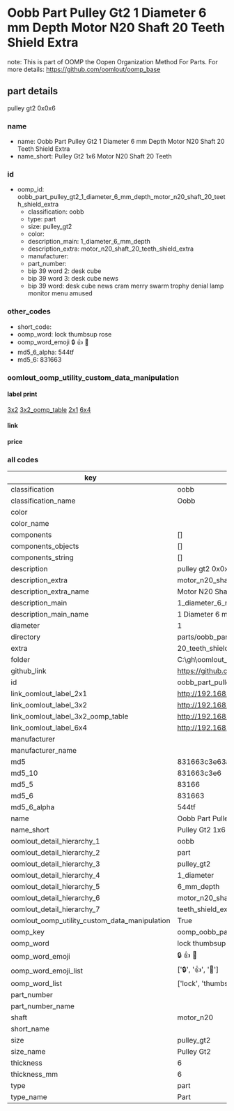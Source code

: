 # Oobb Part Pulley Gt2 1 Diameter 6 mm Depth Motor N20 Shaft 20 Teeth Shield Extra  

note: This is part of OOMP the Oopen Organization Method For Parts. For more details: https://github.com/oomlout/oomp_base

##  part details
  



pulley gt2 0x0x6



### name
* name: Oobb Part Pulley Gt2 1 Diameter 6 mm Depth Motor N20 Shaft 20 Teeth Shield Extra
* name_short: Pulley Gt2 1x6 Motor N20 Shaft 20 Teeth
### id
* oomp_id: oobb_part_pulley_gt2_1_diameter_6_mm_depth_motor_n20_shaft_20_teeth_shield_extra
  * classification: oobb
  * type: part
  * size: pulley_gt2
  * color: 
  * description_main: 1_diameter_6_mm_depth
  * description_extra: motor_n20_shaft_20_teeth_shield_extra
  * manufacturer: 
  * part_number: 
  * bip 39 word 2: desk cube
  * bip 39 word 3: desk cube news
  * bip 39 word: desk cube news cram merry swarm trophy denial lamp monitor menu amused

### other_codes
* short_code: 
* oomp_word: lock thumbsup rose
* oomp_word_emoji :lock: :thumbsup: :rose:
* md5_6_alpha: 544tf
* md5_6: 831663






### oomlout_oomp_utility_custom_data_manipulation
#### label print
[3x2](http://192.168.1.245:1112/?label=oomp%20544tf)
[3x2_oomp_table](http://192.168.1.108:1112/?label=oomp%20544tf)
[2x1](http://192.168.1.242:1112/?label=oomp%20544tf)
[6x4](http://192.168.1.55:1112/?label=oomp%20544tf)    

#### link

                              

#### price







### all codes 
| key | value |  
| --- | --- |  
| classification | oobb |  
| classification_name | Oobb |  
| color |  |  
| color_name |  |  
| components | [] |  
| components_objects | [] |  
| components_string | [] |  
| description | pulley gt2 0x0x6 |  
| description_extra | motor_n20_shaft_20_teeth_shield_extra |  
| description_extra_name | Motor N20 Shaft 20 Teeth Shield Extra |  
| description_main | 1_diameter_6_mm_depth |  
| description_main_name | 1 Diameter 6 mm Depth |  
| diameter | 1 |  
| directory | parts/oobb_part_pulley_gt2_1_diameter_6_mm_depth_motor_n20_shaft_20_teeth_shield_extra |  
| extra | 20_teeth_shield |  
| folder | C:\gh\oomlout_oobb_version_4_generated_parts\things\oobb_part_pulley_gt2_1_diameter_6_mm_depth_motor_n20_shaft_20_teeth_shield_extra |  
| github_link | https://github.com/oomlout/oomlout_oomp_part_src/tree/main/parts/oobb_part_pulley_gt2_1_diameter_6_mm_depth_motor_n20_shaft_20_teeth_shield_extra |  
| id | oobb_part_pulley_gt2_1_diameter_6_mm_depth_motor_n20_shaft_20_teeth_shield_extra |  
| link_oomlout_label_2x1 | http://192.168.1.242:1112/?label=oomp%20544tf |  
| link_oomlout_label_3x2 | http://192.168.1.245:1112/?label=oomp%20544tf |  
| link_oomlout_label_3x2_oomp_table | http://192.168.1.108:1112/?label=oomp%20544tf |  
| link_oomlout_label_6x4 | http://192.168.1.55:1112/?label=oomp%20544tf |  
| manufacturer |  |  
| manufacturer_name |  |  
| md5 | 831663c3e63a7d1f6dc5d3232a4d59df |  
| md5_10 | 831663c3e6 |  
| md5_5 | 83166 |  
| md5_6 | 831663 |  
| md5_6_alpha | 544tf |  
| name | Oobb Part Pulley Gt2 1 Diameter 6 mm Depth Motor N20 Shaft 20 Teeth Shield Extra |  
| name_short | Pulley Gt2 1x6 Motor N20 Shaft 20 Teeth |  
| oomlout_detail_hierarchy_1 | oobb |  
| oomlout_detail_hierarchy_2 | part |  
| oomlout_detail_hierarchy_3 | pulley_gt2 |  
| oomlout_detail_hierarchy_4 | 1_diameter |  
| oomlout_detail_hierarchy_5 | 6_mm_depth |  
| oomlout_detail_hierarchy_6 | motor_n20_shaft_20 |  
| oomlout_detail_hierarchy_7 | teeth_shield_extra |  
| oomlout_oomp_utility_custom_data_manipulation | True |  
| oomp_key | oomp_oobb_part_pulley_gt2_1_diameter_6_mm_depth_motor_n20_shaft_20_teeth_shield_extra |  
| oomp_word | lock thumbsup rose |  
| oomp_word_emoji | :lock: :thumbsup: :rose: |  
| oomp_word_emoji_list | [':lock:', ':thumbsup:', ':rose:'] |  
| oomp_word_list | ['lock', 'thumbsup', 'rose'] |  
| part_number |  |  
| part_number_name |  |  
| shaft | motor_n20 |  
| short_name |  |  
| size | pulley_gt2 |  
| size_name | Pulley Gt2 |  
| thickness | 6 |  
| thickness_mm | 6 |  
| type | part |  
| type_name | Part |  
